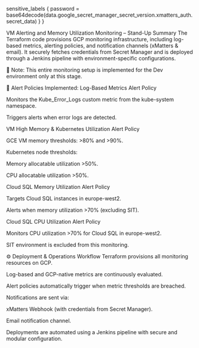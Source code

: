 sensitive_labels {
    password = base64decode(data.google_secret_manager_secret_version.xmatters_auth.secret_data)
  }
}

VM Alerting and Memory Utilization Monitoring – Stand-Up Summary
The Terraform code provisions GCP monitoring infrastructure, including log-based metrics, alerting policies, and notification channels (xMatters & email). It securely fetches credentials from Secret Manager and is deployed through a Jenkins pipeline with environment-specific configurations.

📌 Note: This entire monitoring setup is implemented for the Dev environment only at this stage.

🔔 Alert Policies Implemented:
Log-Based Metrics Alert Policy

Monitors the Kube_Error_Logs custom metric from the kube-system namespace.

Triggers alerts when error logs are detected.

VM High Memory & Kubernetes Utilization Alert Policy

GCE VM memory thresholds: >80% and >90%.

Kubernetes node thresholds:

Memory allocatable utilization >50%.

CPU allocatable utilization >50%.

Cloud SQL Memory Utilization Alert Policy

Targets Cloud SQL instances in europe-west2.

Alerts when memory utilization >70% (excluding SIT).

Cloud SQL CPU Utilization Alert Policy

Monitors CPU utilization >70% for Cloud SQL in europe-west2.

SIT environment is excluded from this monitoring.

⚙️ Deployment & Operations Workflow
Terraform provisions all monitoring resources on GCP.

Log-based and GCP-native metrics are continuously evaluated.

Alert policies automatically trigger when metric thresholds are breached.

Notifications are sent via:

xMatters Webhook (with credentials from Secret Manager).

Email notification channel.

Deployments are automated using a Jenkins pipeline with secure and modular configuration.
